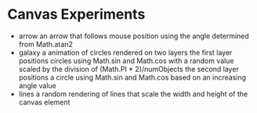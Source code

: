 # Canvas Experiments

- arrow
an arrow that follows mouse position using the angle determined from Math.atan2
- galaxy
a animation of circles rendered on two layers
the first layer positions circles using Math.sin and Math.cos with a random value scaled by the division of (Math.PI * 2)/numObjects
the second layer positions a circle using Math.sin and Math.cos based on an increasing angle value
- lines
a random rendering of lines that scale the width and height of the canvas element
